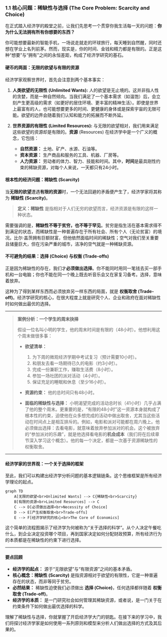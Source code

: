 ### 1.1 核心问题：稀缺性与选择 (The Core Problem: Scarcity and Choice)

在正式踏入经济学的殿堂之前，让我们先思考一个贯穿你我生活每一天的问题：**你为什么无法拥有所有你想要的东西？**

你可能想要最新的智能手机，一场说走就走的环球旅行，每天睡到自然醒，同时还想在学业上名列前茅。然而，现实是，你的时间、金钱和精力都是有限的。正是这种“想要”与“拥有”之间的永恒差距，构成了经济学研究的基石。

#### 硬币的两面：无限的欲望与有限的资源

经济学家观察世界时，首先会注意到两个基本事实：

1.  **人类欲望的无限性 (Unlimited Wants):** 人的欲望是无止境的。这并非指人性的贪婪，而是一种自然倾向。当我们满足了一个基本需求（如温饱）后，会立刻产生更高级的需求（如更好的居住环境、更丰富的精神生活）。即使是世界上最富有的人，也可能想要更多的时间、更健康的身体或是探索宇宙的无限可能。欲望的边界会随着我们认知和能力的拓展而不断外延。

2.  **世界资源的有限性 (Limited Resources):** 与无限的欲望相对，我们用来满足这些欲望的资源却是有限的。**资源** (Resources) 在经济学中是一个广义的概念，它包括：
    *   **自然资源：** 土地、矿产、水源、石油等。
    *   **资本资源：** 生产商品和服务的工具、机器、厂房等。
    *   **人力资源：** 劳动者的体力、智力、技能和时间。其中，**时间**是最具刚性约束的稀缺资源，对每个人来说，一天都只有24小时。

#### 根本性的经济问题：稀缺性 (Scarcity)

当**无限的欲望**遭遇**有限的资源**时，一个无法回避的矛盾便产生了，经济学家将其称为 **稀缺性 (Scarcity)**。

> **定义：稀缺性** 是指相对于人们无穷的欲望而言，经济资源是有限的这样一种状态。

需要强调的是，**稀缺性不等于贫穷，也不等于罕见**。贫穷是指生活在基本需求得不到满足的状态，而稀缺性是一种普遍存在于所有社会、所有个人（无论贫富）的境况。比尔·盖茨拥有巨额财富，但他依然面临时间的稀缺性；空气对我们至关重要且储量巨大，但在污染严重的城市，洁净的空气就是一种稀缺资源。

#### 不可避免的结果：选择 (Choice) 与权衡 (Trade-offs)

正是因为稀缺性的存在，我们才**必须做出选择**。你不能同时用同一笔钱去买一部手机和一台电脑；你也不能在同一个晚上既去听音乐会又在家复习备考。选择，意味着放弃。

这种为了得到某样东西而必须放弃另一样东西的局面，就是 **权衡取舍 (Trade-off)**。经济学研究的核心，在很大程度上就是研究个人、企业和政府在面对稀缺性时如何做出最优的选择。

***

> **案例分析：一个学生的周末抉择**
>
> 假设一位名叫小明的学生，他的周末时间是有限的（48小时）。他想利用这个周末做很多事：
>
> - **欲望清单：**
>   1.  为下周的微观经济学期中考试复习（预计需要10小时）。
>   2.  和朋友去看一场期待已久的电影（约3小时）。
>   3.  完成一份兼职工作，赚取生活费（8小时）。
>   4.  参加一场社团的派对活动（4小时）。
>   5.  保证充足的睡眠和休息（至少16小时）。
>
> - **资源约束：** 他的总时间只有48小时。
>
> - **面临的稀缺性与选择：** 小明渴望完成的活动总时长（41小时）几乎占满了他的整个周末。更重要的是，“有限的48小时”这一资源本身就构成了根本性的约束，迫使他在众多想完成的活动中做出取舍，尤其当这些活动在时间点上是相互排斥的。例如，电影和派对可能都在周六晚上。他必须做出选择：去看电影，就意味着放弃参加派对的机会。这个被放弃的“参加派对的乐趣”，就是他选择看电影的**机会成本**（我们将在后续章节深入学习这个概念）。他的每一个决定，都是一次基于资源稀缺性的权衡取舍。

***

#### 经济学家的世界观：一个关于选择的框架

至此，我们可以构建出经济学分析问题的基本逻辑链条。这个思维框架是所有经济学理论的起点。

```mermaid
graph TD
    A[无限的欲望<br>Unlimited Wants] --> C{稀缺性<br>Scarcity}
    B[有限的资源<br>Limited Resources] --> C
    C --> D[必须做出选择<br>Necessity of Choice]
    D --> E[产生权衡取舍<br>Trade-offs]
    E --> F[经济学研究的核心<br>The Core of Economics]
```

这个简单的流程图揭示了经济学为何被称为“关于选择的科学”。从个人决定午餐吃什么，到企业决定投资哪个项目，再到国家决定如何分配财政预算，所有经济行为的本质都是在稀缺性的约束下进行选择。

---

#### **要点回顾**

- **经济学的起点：** 源于“无限欲望”与“有限资源”之间的基本矛盾。
- **核心概念：稀缺性 (Scarcity)** 是指资源相对于欲望的有限性，它是一种普遍存在的状态，而非等同于贫穷。
- **必然结果：** 稀缺性迫使我们必须做出 **选择 (Choice)**，任何选择都伴随着 **权衡取舍 (Trade-off)**。
- **经济学的本质：** 是一门研究社会如何管理其稀缺资源，或者说，是一门关于在约束条件下如何做出最优选择的科学。

理解了稀缺性与选择，你就掌握了开启经济学大门的钥匙。在接下来的学习中，我们将探讨经济学家是如何使用一系列原则和模型来分析人们做出选择的方式及其后果的。
